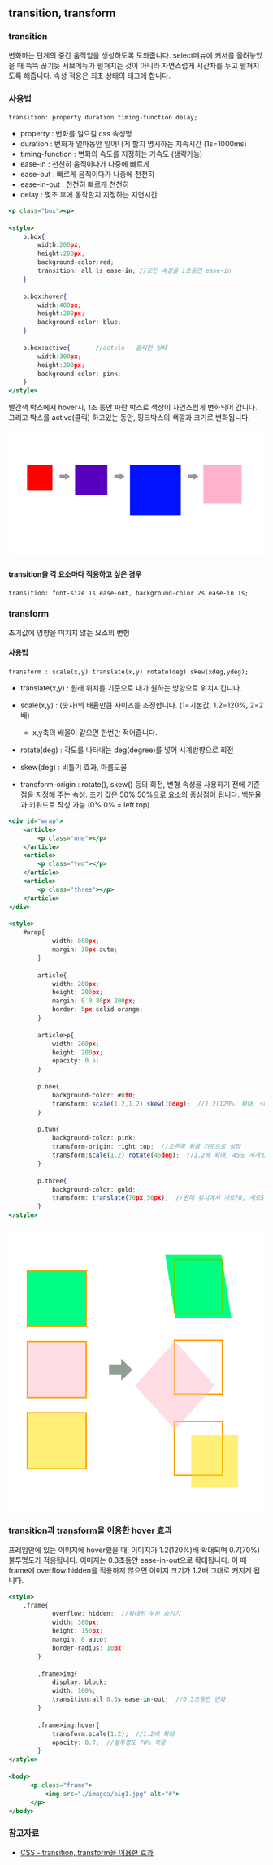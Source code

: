 ## transition, transform

### transition

변화하는 단계의 중간 움직임을 생성하도록 도와줍니다.
select메뉴에 커서를 올려놓았을 때 뚝뚝 끊기듯 서브메뉴가 펼쳐지는 것이 아니라 자연스럽게 시간차를 두고 펼쳐지도록 해줍니다.
속성 적용은 최초 상태의 태그에 합니다.

### 사용법

`transition: property duration timing-function delay;`

- property : 변화를 일으킬 css 속성명
- duration : 변화가 얼마동안 일어나게 할지 명시하는 지속시간 (1s=1000ms)
- timing-function : 변화의 속도를 지정하는 가속도 (생략가능)
- ease-in : 천천히 움직이다가 나중에 빠르게
- ease-out : 빠르게 움직이다가 나중에 천천히
- ease-in-out : 천천히 빠르게 천천히
- delay : 몇초 후에 동작할지 지정하는 지연시간

```jsx
<p class="box"><p>

<style>
    p.box{
    	width:200px;
        height:200px;
        background-color:red;
        transition: all 1s ease-in;	//모든 속성을 1초동안 ease-in
    }

    p.box:hover{
    	width:400px;
        height:200px;
        background-color: blue;
    }

    p.box:active{ 		//actvie - 클릭한 상태
    	width:300px;
        height:200px;
        background-color: pink;
    }
</style>
```

빨간색 박스에서 hover시, 1초 동안 파란 박스로 색상이 자연스럽게 변화되어 갑니다.
그리고 박스를 active(클릭) 하고있는 동안, 핑크박스의 색깔과 크기로 변화됩니다.

![](./tr1.png)

#### transition을 각 요소마다 적용하고 싶은 경우

`transition: font-size 1s ease-out, background-color 2s ease-in 1s;`

### transform

초기값에 영향을 미치지 않는 요소의 변형

#### 사용법

`transform : scale(x,y) translate(x,y) rotate(deg) skew(xdeg,ydeg);`

- translate(x,y) : 원래 위치를 기준으로 내가 원하는 방향으로 위치시킵니다.
- scale(x,y) : (숫자)의 배율만큼 사이즈를 조정합니다. (1=기본값, 1.2=120%, 2=2배)
  - x,y축의 배율이 같으면 한번만 적어줍니다.
- rotate(deg) : 각도를 나타내는 deg(degree)를 넣어 시계방향으로 회전
- skew(deg) : 비틀기 효과, 마름모꼴

- transform-origin : rotate(), skew() 등의 회전, 변형 속성을 사용하기 전에 기준점을 지정해 주는 속성. 초기 값은 50% 50%으로 요소의 중심점이 됩니다. 백분율과 키워드로 작성 가능 (0% 0% = left top)

```jsx
<div id="wrap">
    <article>
        <p class="one"></p>
    </article>
    <article>
        <p class="two"></p>
    </article>
    <article>
        <p class="three"></p>
    </article>
</div>

<style>
	#wrap{
            width: 800px;
            margin: 30px auto;
        }

        article{
            width: 200px;
            height: 200px;
            margin: 0 0 80px 200px;
            border: 5px solid orange;
        }

        article>p{
            width: 200px;
            height: 200px;
            opacity: 0.5;
        }

        p.one{
      	    background-color: #0f0;
            transform: scale(1.2,1.2) skew(10deg);  //1.2(120%) 확대, skew(마름모꼴) 변형
        }

        p.two{
            background-color: pink;
            transform-origin: right top;  //오른쪽 위를 기준으로 설정
            transform:scale(1.2) rotate(45deg);  //1.2배 확대, 45도 시계방향회전
        }

        p.three{
            background-color: gold;
            transform: translate(70px,50px);  //원래 위치에서 가로70, 세로50 이동
        }
</style>
```

![](./tr2.png)

### transition과 transform을 이용한 hover 효과

프레임안에 있는 이미지에 hover했을 때, 이미지가 1.2(120%)배 확대되며 0.7(70%) 불투명도가 적용됩니다.
이미지는 0.3초동안 ease-in-out으로 확대됩니다. 이 때 frame에 overflow:hidden을 적용하지 않으면 이미지 크기가 1.2배 그대로 커지게 됩니다.

```jsx
<style>
	.frame{
            overflow: hidden;  //확대된 부분 숨기기
            width: 300px;
            height: 150px;
            margin: 0 auto;
            border-radius: 10px;
        }

        .frame>img{
            display: block;
            width: 100%;
            transition:all 0.3s ease-in-out;  //0.3초동안 변화
        }

        .frame>img:hover{
            transform:scale(1.2);  //1.2배 확대
            opacity: 0.7;  //불투명도 70% 적용
        }
</style>

<body>
      <p class="frame">
          <img src="./images/big1.jpg" alt="#">
      </p>
</body>
```

### 참고자료

- [CSS - transition, transform을 이용한 효과](https://velog.io/@roong-ra/CSS-%EC%95%A0%EB%8B%88%EB%A9%94%EC%9D%B4%EC%85%98-%ED%9A%A8%EA%B3%BC-transition-transform-animation)
